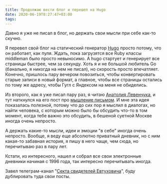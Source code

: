 ```yaml
---
title: Продолжаю вести блог и перешел на Hugo
date: 2020-06-19T8:27:47+03:00
tags:
---
```


Давно я уже не писал в блог, но держать свои мысли при себе как-то скучно.

Я перевел свой блог на статический генератор [Hugo](https://gohugo.io/) просто потому, что он работает, как пуля. Ждать,
пока загрузятся все Ruby классы middleman было просто невыносимо. А hugo стартует и генерирует все страницы быстрее, чем
за секунду. Хоть я и не большой любитель Go (банально, я никогда на нем не писал), но скорость просто впечатляет.
Конечно, пришлось пару вечером повозиться, чтобы конвертировать старые записи в новый формат, а главное, чтобы все
страницы остались по тому же адресу, чтобы Гугл с Яндексом на меня не обиделись.

Из второго, как я уже писал пару раз, я читаю [Анатолия Левенчука](https://ailev.livejournal.com/), и тут наткнулся на
его пост про [мышление письмом](https://ailev.livejournal.com/1513051.html). И мне эта идея показалась полезной, потому
что до сих пор я мыслил в диалогах, но найти человека, с которым можно было бы обсудить что-то в том момент, когда тебе
важно это обсудить, в бешеной суетной Москве иногда очень непросто.

А держать какие-то мысли, идеи и эмоции "в себе" иногда очень непросто. Вообще, я веду еще абсолютно приватный дневник,
но с ним какая-то забавная история, я пишу в него чаще, чем сюда, но перечитываю раз в пару лет.

Кстати, из интересного, нашел и собрал все свои электронные дневники начиная с 1996 года, так интересно перечитывать
иногда.

Завел телеграм-канал "[Секта свидетелей Евтуховича](https://t.me/evtuhovich_sect)", буду дублировать туда свои посты.
